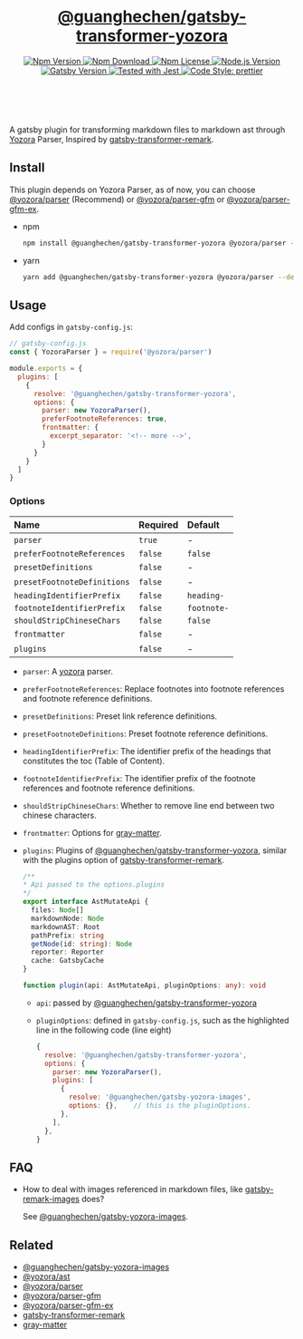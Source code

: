<header>
  <h1 align="center">
    <a href="https://github.com/guanghechen/gatsby-scaffolds/tree/master/packages/gatsby-transformer-yozora#readme">@guanghechen/gatsby-transformer-yozora</a>
  </h1>
  <div align="center">
    <a href="https://www.npmjs.com/package/@guanghechen/gatsby-transformer-yozora">
      <img
        alt="Npm Version"
        src="https://img.shields.io/npm/v/@guanghechen/gatsby-transformer-yozora.svg"
      />
    </a>
    <a href="https://www.npmjs.com/package/@guanghechen/gatsby-transformer-yozora">
      <img
        alt="Npm Download"
        src="https://img.shields.io/npm/dm/@guanghechen/gatsby-transformer-yozora.svg"
      />
    </a>
    <a href="https://www.npmjs.com/package/@guanghechen/gatsby-transformer-yozora">
      <img
        alt="Npm License"
        src="https://img.shields.io/npm/l/@guanghechen/gatsby-transformer-yozora.svg"
      />
    </a>
    <a href="https://github.com/nodejs/node">
      <img
        alt="Node.js Version"
        src="https://img.shields.io/node/v/@guanghechen/gatsby-transformer-yozora"
      />
    </a>
    <a href="https://github.com/gatsbyjs/gatsby">
      <img
        alt="Gatsby Version"
        src="https://img.shields.io/npm/dependency-version/@guanghechen/rollup-config/peer/gatsby"
      />
    </a>
    <a href="https://github.com/facebook/jest">
      <img
        alt="Tested with Jest"
        src="https://img.shields.io/badge/tested_with-jest-9c465e.svg"
      />
    </a>
    <a href="https://github.com/prettier/prettier">
      <img
        alt="Code Style: prettier"
        src="https://img.shields.io/badge/code_style-prettier-ff69b4.svg?style=flat-square"
      />
    </a>
  </div>
</header>
<br/>

A gatsby plugin for transforming markdown files to markdown ast through 
[Yozora][yozora-repo] Parser, Inspired by [gatsby-transformer-remark][].

## Install

This plugin depends on Yozora Parser, as of now, you can choose 
[@yozora/parser][] (Recommend) or [@yozora/parser-gfm][] or [@yozora/parser-gfm-ex].

* npm

  ```bash
  npm install @guanghechen/gatsby-transformer-yozora @yozora/parser --save-dev
  ```

* yarn

  ```bash
  yarn add @guanghechen/gatsby-transformer-yozora @yozora/parser --dev
  ```

## Usage

Add configs in `gatsby-config.js`:

```javascript
// gatsby-config.js
const { YozoraParser } = require('@yozora/parser')

module.exports = {
  plugins: [
    {
      resolve: '@guanghechen/gatsby-transformer-yozora',
      options: {
        parser: new YozoraParser(),
        preferFootnoteReferences: true,
        frontmatter: {
          excerpt_separator: '<!-- more -->',
        }
      }
    }
  ]
}
```

### Options

Name                        | Required  | Default
:---------------------------|:----------|:-----------
`parser`                    | `true`    | -
`preferFootnoteReferences`  | `false`   | `false`
`presetDefinitions`         | `false`   | -
`presetFootnoteDefinitions` | `false`   | -
`headingIdentifierPrefix`   | `false`   | `heading-`
`footnoteIdentifierPrefix`  | `false`   | `footnote-`
`shouldStripChineseChars`   | `false`   | `false`
`frontmatter`               | `false`   | -
`plugins`                   | `false`   | -


* `parser`: A [yozora][yozora-repo] parser.

* `preferFootnoteReferences`: Replace footnotes into footnote references and 
  footnote reference definitions.

* `presetDefinitions`: Preset link reference definitions.

* `presetFootnoteDefinitions`: Preset footnote reference definitions.

* `headingIdentifierPrefix`: The identifier prefix of the headings that 
  constitutes the toc (Table of Content).

* `footnoteIdentifierPrefix`: The identifier prefix of the footnote references
  and footnote reference definitions.

* `shouldStripChineseChars`: Whether to remove line end between two chinese characters.

* `frontmatter`: Options for [gray-matter][].

* `plugins`: Plugins of [@guanghechen/gatsby-transformer-yozora][], similar with the
  plugins option of [gatsby-transformer-remark][].

  ```typescript
  /**
  * Api passed to the options.plugins
  */
  export interface AstMutateApi {
    files: Node[]
    markdownNode: Node
    markdownAST: Root
    pathPrefix: string
    getNode(id: string): Node
    reporter: Reporter
    cache: GatsbyCache
  }

  function plugin(api: AstMutateApi, pluginOptions: any): void
  ```

  - `api`: passed by [@guanghechen/gatsby-transformer-yozora][]
  - `pluginOptions`: defined in `gatsby-config.js`, such as the highlighted 
    line in the following code (line eight)

    ```javascript {8}
    {
      resolve: '@guanghechen/gatsby-transformer-yozora',
      options: {
        parser: new YozoraParser(),
        plugins: [
          {
            resolve: '@guanghechen/gatsby-yozora-images',
            options: {},    // this is the pluginOptions.
          },
        ],
      },
    }
    ```


## FAQ

* How to deal with images referenced in markdown files, like [gatsby-remark-images][] does?

  See [@guanghechen/gatsby-yozora-images][].


## Related

* [@guanghechen/gatsby-yozora-images][]
* [@yozora/ast][]
* [@yozora/parser][]
* [@yozora/parser-gfm][]
* [@yozora/parser-gfm-ex][]
* [gatsby-transformer-remark][]
* [gray-matter][]


[homepage]: https://github.com/guanghechen/gatsby-scaffolds/tree/master/packages/gatsby-transformer-yozora#readme
[yozora-repo]: https://github.com/guanghechen/yozora
[@guanghechen/gatsby-transformer-yozora]: https://github.com/guanghechen/gatsby-scaffolds/tree/master/packages/gatsby-transformer-yozora#readme
[@guanghechen/gatsby-yozora-images]: https://github.com/guanghechen/gatsby-scaffolds/tree/master/packages/gatsby-yozora-images#readme
[@yozora/ast]: https://github.com/guanghechen/yozora/tree/master/packages/ast
[@yozora/parser]: https://github.com/guanghechen/yozora/tree/master/packages/parser
[@yozora/parser-gfm]: https://github.com/guanghechen/yozora/tree/master/packages/parser-gfm
[@yozora/parser-gfm-ex]: https://github.com/guanghechen/yozora/tree/master/packages/parser-gfm-ex
[gatsby-transformer-remark]: https://github.com/gatsbyjs/gatsby/tree/master/packages/gatsby-transformer-remark
[gatsby-remark-images]: https://github.com/gatsbyjs/gatsby/tree/master/packages/gatsby-remark-images
[gray-matter]: https://github.com/jonschlinkert/gray-matter

